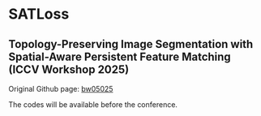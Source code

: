 # SATLoss

## Topology-Preserving Image Segmentation with Spatial-Aware Persistent Feature Matching (ICCV Workshop 2025)
Original Github page: [bw05025](https://github.com/bw05025/SATLoss)

The codes will be available before the conference.
